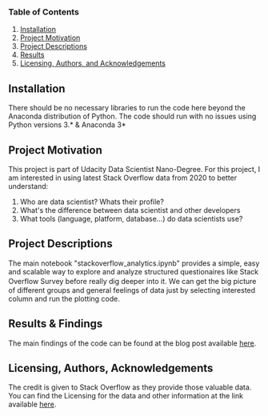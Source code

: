 ### Table of Contents

1. [Installation](#installation)
2. [Project Motivation](#motivation)
3. [Project Descriptions](#files)
4. [Results](#results)
5. [Licensing, Authors, and Acknowledgements](#licensing)

## Installation <a name="installation"></a>

There should be no necessary libraries to run the code here beyond the Anaconda distribution of Python.  The code should run with no issues using Python versions 3.* & Anaconda 3*

## Project Motivation<a name="motivation"></a>

This project is part of Udacity Data Scientist Nano-Degree. For this project, I am interested in using latest Stack Overflow data from 2020 to better understand:

1. Who are data scientist? Whats their profile?
2. What's the difference between data scientist and other developers
3. What tools (language, platform, database…) do data scientists use?

## Project Descriptions <a name="files"></a>

The main notebook "stackoverflow_analytics.ipynb" provides a simple, easy and scalable way to explore and analyze structured questionaires like Stack Overflow Survey before really dig deeper into it. Ｗe can get the big picture of different groups and general feelings of data just by selecting interested column and run the plotting code.

## Results & Findings <a name="results"></a>

The main findings of the code can be found at the blog post available [here](https://medium.com/p/8158f145e393/edit).

## Licensing, Authors, Acknowledgements<a name="licensing"></a>

The credit is given to Stack Overflow as they provide those valuable data. You can find the Licensing for the data and other information at the link available [here](https://insights.stackoverflow.com/survey).


